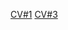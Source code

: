 <a href="https://amelur.github.io/rsschool-cv/cv">CV#1</a>
<a href="https://amelur.github.io/rsschool-cv/">CV#3</a>
